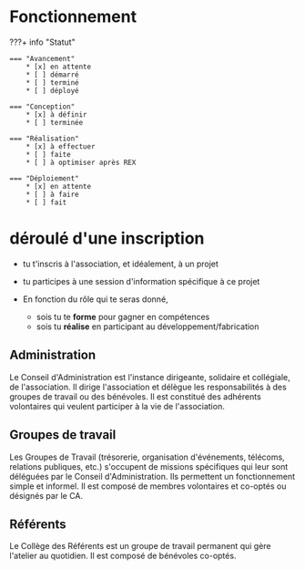 # Fonctionnement

???+ info "Statut"

    === "Avancement"
        * [x] en attente
        * [ ] démarré
        * [ ] terminé
        * [ ] déployé

    === "Conception"
        * [x] à définir
        * [ ] terminée

    === "Réalisation"
        * [x] à effectuer
        * [ ] faite
        * [ ] à optimiser après REX

    === "Déploiement"
        * [x] en attente
        * [ ] à faire
        * [ ] fait

# déroulé d'une inscription 
- tu t'inscris à l'association, et idéalement, à un projet

- tu participes à une session d'information spécifique à ce projet

- En fonction du rôle qui te seras donné, 
    - sois tu te **forme** pour gagner en compétences
    - sois tu **réalise** en participant au développement/fabrication

## Administration

Le Conseil d'Administration est l'instance dirigeante, solidaire et collégiale, de l'association. Il dirige l'association et délègue les responsabilités à des groupes de travail ou des bénévoles. Il est constitué des adhérents volontaires qui veulent participer à la vie de l'association.

## Groupes de travail    
   
Les Groupes de Travail (trésorerie, organisation d'événements, télécoms, relations publiques, etc.) s'occupent de missions spécifiques qui leur sont déléguées par le Conseil d'Administration. Ils permettent un fonctionnement simple et informel. Il est composé de membres volontaires et co-optés ou désignés par le CA.


## Référents

Le Collège des Référents est un groupe de travail permanent qui gère l'atelier au quotidien. Il est composé de bénévoles co-optés. 